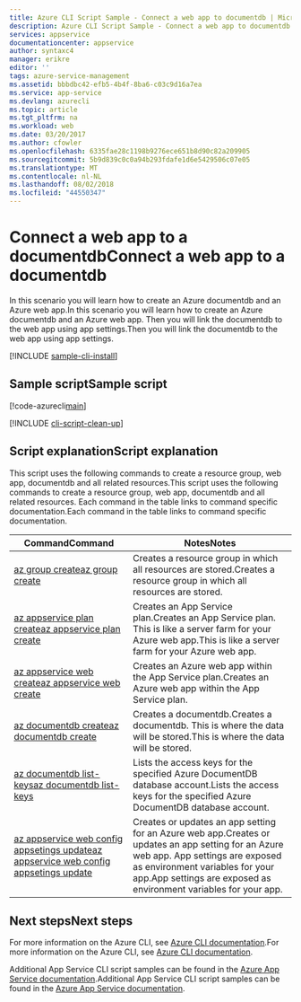 ```yaml
---
title: Azure CLI Script Sample - Connect a web app to documentdb | Microsoft Docs
description: Azure CLI Script Sample - Connect a web app to documentdb
services: appservice
documentationcenter: appservice
author: syntaxc4
manager: erikre
editor: ''
tags: azure-service-management
ms.assetid: bbbdbc42-efb5-4b4f-8ba6-c03c9d16a7ea
ms.service: app-service
ms.devlang: azurecli
ms.topic: article
ms.tgt_pltfrm: na
ms.workload: web
ms.date: 03/20/2017
ms.author: cfowler
ms.openlocfilehash: 6335fae28c1198b9276ece651b8d90c82a209905
ms.sourcegitcommit: 5b9d839c0c0a94b293fdafe1d6e5429506c07e05
ms.translationtype: MT
ms.contentlocale: nl-NL
ms.lasthandoff: 08/02/2018
ms.locfileid: "44550347"
---
```

# <a name="connect-a-web-app-to-a-documentdb"></a><span data-ttu-id="3ae9b-103">Connect a web app to a documentdb</span><span class="sxs-lookup"><span data-stu-id="3ae9b-103">Connect a web app to a documentdb</span></span>

<span data-ttu-id="3ae9b-104">In this scenario you will learn how to create an Azure documentdb and an Azure web app.</span><span class="sxs-lookup"><span data-stu-id="3ae9b-104">In this scenario you will learn how to create an Azure documentdb and an Azure web app.</span></span> <span data-ttu-id="3ae9b-105">Then you will link the documentdb to the web app using app settings.</span><span class="sxs-lookup"><span data-stu-id="3ae9b-105">Then you will link the documentdb to the web app using app settings.</span></span>

[!INCLUDE [sample-cli-install](../../../includes/sample-cli-install.md)]

## <a name="sample-script"></a><span data-ttu-id="3ae9b-106">Sample script</span><span class="sxs-lookup"><span data-stu-id="3ae9b-106">Sample script</span></span>

[!code-azurecli[main](../../../cli_scripts/app-service/connect-to-documentdb/connect-to-documentdb.sh "Azure DocumentDB")]

[!INCLUDE [cli-script-clean-up](../../../includes/cli-script-clean-up.md)]

## <a name="script-explanation"></a><span data-ttu-id="3ae9b-107">Script explanation</span><span class="sxs-lookup"><span data-stu-id="3ae9b-107">Script explanation</span></span>

<span data-ttu-id="3ae9b-108">This script uses the following commands to create a resource group, web app, documentdb and all related resources.</span><span class="sxs-lookup"><span data-stu-id="3ae9b-108">This script uses the following commands to create a resource group, web app, documentdb and all related resources.</span></span> <span data-ttu-id="3ae9b-109">Each command in the table links to command specific documentation.</span><span class="sxs-lookup"><span data-stu-id="3ae9b-109">Each command in the table links to command specific documentation.</span></span>

| <span data-ttu-id="3ae9b-110">Command</span><span class="sxs-lookup"><span data-stu-id="3ae9b-110">Command</span></span> | <span data-ttu-id="3ae9b-111">Notes</span><span class="sxs-lookup"><span data-stu-id="3ae9b-111">Notes</span></span> |
|---|---|
| [<span data-ttu-id="3ae9b-112">az group create</span><span class="sxs-lookup"><span data-stu-id="3ae9b-112">az group create</span></span>](https://docs.microsoft.com/cli/azure/group#create) | <span data-ttu-id="3ae9b-113">Creates a resource group in which all resources are stored.</span><span class="sxs-lookup"><span data-stu-id="3ae9b-113">Creates a resource group in which all resources are stored.</span></span> |
| [<span data-ttu-id="3ae9b-114">az appservice plan create</span><span class="sxs-lookup"><span data-stu-id="3ae9b-114">az appservice plan create</span></span>](https://docs.microsoft.com/cli/azure/appservice/plan#create) | <span data-ttu-id="3ae9b-115">Creates an App Service plan.</span><span class="sxs-lookup"><span data-stu-id="3ae9b-115">Creates an App Service plan.</span></span> <span data-ttu-id="3ae9b-116">This is like a server farm for your Azure web app.</span><span class="sxs-lookup"><span data-stu-id="3ae9b-116">This is like a server farm for your Azure web app.</span></span> |
| [<span data-ttu-id="3ae9b-117">az appservice web create</span><span class="sxs-lookup"><span data-stu-id="3ae9b-117">az appservice web create</span></span>](https://docs.microsoft.com/cli/azure/appservice/web#create) | <span data-ttu-id="3ae9b-118">Creates an Azure web app within the App Service plan.</span><span class="sxs-lookup"><span data-stu-id="3ae9b-118">Creates an Azure web app within the App Service plan.</span></span> |
| [<span data-ttu-id="3ae9b-119">az documentdb create</span><span class="sxs-lookup"><span data-stu-id="3ae9b-119">az documentdb create</span></span>](https://docs.microsoft.com/en-us/cli/azure/documentdb#create) | <span data-ttu-id="3ae9b-120">Creates a documentdb.</span><span class="sxs-lookup"><span data-stu-id="3ae9b-120">Creates a documentdb.</span></span> <span data-ttu-id="3ae9b-121">This is where the data will be stored.</span><span class="sxs-lookup"><span data-stu-id="3ae9b-121">This is where the data will be stored.</span></span> |
| [<span data-ttu-id="3ae9b-122">az documentdb list-keys</span><span class="sxs-lookup"><span data-stu-id="3ae9b-122">az documentdb list-keys</span></span>](https://docs.microsoft.com/en-us/cli/azure/documentdb#list-keys) | <span data-ttu-id="3ae9b-123">Lists the access keys for the specified Azure DocumentDB database account.</span><span class="sxs-lookup"><span data-stu-id="3ae9b-123">Lists the access keys for the specified Azure DocumentDB database account.</span></span> |
| [<span data-ttu-id="3ae9b-124">az appservice web config appsetings update</span><span class="sxs-lookup"><span data-stu-id="3ae9b-124">az appservice web config appsetings update</span></span>](https://docs.microsoft.com/cli/azure/appservice/web/config/appsettings#update) | <span data-ttu-id="3ae9b-125">Creates or updates an app setting for an Azure web app.</span><span class="sxs-lookup"><span data-stu-id="3ae9b-125">Creates or updates an app setting for an Azure web app.</span></span> <span data-ttu-id="3ae9b-126">App settings are exposed as environment variables for your app.</span><span class="sxs-lookup"><span data-stu-id="3ae9b-126">App settings are exposed as environment variables for your app.</span></span> |

## <a name="next-steps"></a><span data-ttu-id="3ae9b-127">Next steps</span><span class="sxs-lookup"><span data-stu-id="3ae9b-127">Next steps</span></span>

<span data-ttu-id="3ae9b-128">For more information on the Azure CLI, see [Azure CLI documentation](https://docs.microsoft.com/cli/azure/overview).</span><span class="sxs-lookup"><span data-stu-id="3ae9b-128">For more information on the Azure CLI, see [Azure CLI documentation](https://docs.microsoft.com/cli/azure/overview).</span></span>

<span data-ttu-id="3ae9b-129">Additional App Service CLI script samples can be found in the [Azure App Service documentation](../app-service-cli-samples.md).</span><span class="sxs-lookup"><span data-stu-id="3ae9b-129">Additional App Service CLI script samples can be found in the [Azure App Service documentation](../app-service-cli-samples.md).</span></span>